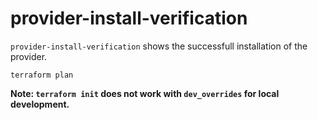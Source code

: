 # provider-install-verification

`provider-install-verification` shows the successfull installation of the provider.

~~~ shell
terraform plan
~~~

**Note: `terraform init` does not work with `dev_overrides` for local development.**